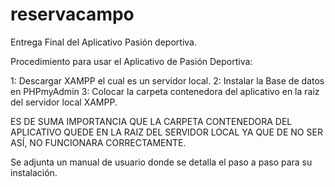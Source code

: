 # reservacampo
Entrega Final del Aplicativo Pasión deportiva.


Procedimiento para usar el Aplicativo de Pasión Deportiva:

1: Descargar XAMPP el cual es un servidor local.
2: Instalar la Base de datos en PHPmyAdmin
3: Colocar la carpeta contenedora del aplicativo en la raiz del servidor local XAMPP.

ES DE SUMA IMPORTANCIA QUE LA CARPETA CONTENEDORA DEL APLICATIVO QUEDE EN LA RAIZ DEL SERVIDOR LOCAL
YA QUE DE NO SER ASÍ, NO FUNCIONARA CORRECTAMENTE.

Se adjunta un manual de usuario donde se detalla el paso a paso para su instalación.